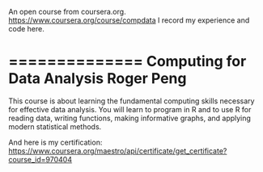 An open course from coursera.org. https://www.coursera.org/course/compdata
I record my experience and code here.

==============
Computing for Data Analysis
Roger Peng
==============
This course is about learning the fundamental computing skills necessary 
for effective data analysis. You will learn to program in R and to use R 
for reading data, writing functions, making informative graphs, and 
applying modern statistical methods.

And here is my certification:
https://www.coursera.org/maestro/api/certificate/get_certificate?course_id=970404
